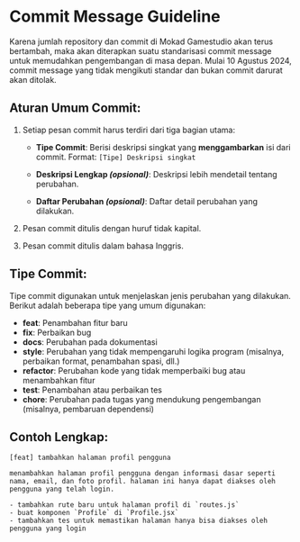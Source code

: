 # Commit Message Guideline

Karena jumlah repository dan commit di Mokad Gamestudio akan terus bertambah, maka akan diterapkan suatu standarisasi commit message untuk memudahkan pengembangan di masa depan. Mulai 10 Agustus 2024, commit message yang tidak mengikuti standar dan bukan commit darurat akan ditolak.

## Aturan Umum Commit:

1. Setiap pesan commit harus terdiri dari tiga bagian utama:
    - **Tipe Commit**: Berisi deskripsi singkat yang **menggambarkan** isi dari commit.
      Format: `[Tipe] Deskripsi singkat`
  
    - **Deskripsi Lengkap *(opsional)***: 
      Deskripsi lebih mendetail tentang perubahan.
  
    - **Daftar Perubahan *(opsional)***: 
      Daftar detail perubahan yang dilakukan.

2. Pesan commit ditulis dengan huruf tidak kapital.

3. Pesan commit ditulis dalam bahasa Inggris.

## Tipe Commit:

Tipe commit digunakan untuk menjelaskan jenis perubahan yang dilakukan. Berikut adalah beberapa tipe yang umum digunakan:

- **feat**: Penambahan fitur baru
- **fix**: Perbaikan bug
- **docs**: Perubahan pada dokumentasi
- **style**: Perubahan yang tidak mempengaruhi logika program (misalnya, perbaikan format, penambahan spasi, dll.)
- **refactor**: Perubahan kode yang tidak memperbaiki bug atau menambahkan fitur
- **test**: Penambahan atau perbaikan tes
- **chore**: Perubahan pada tugas yang mendukung pengembangan (misalnya, pembaruan dependensi)

## Contoh Lengkap:
```
[feat] tambahkan halaman profil pengguna

menambahkan halaman profil pengguna dengan informasi dasar seperti nama, email, dan foto profil. halaman ini hanya dapat diakses oleh pengguna yang telah login.

- tambahkan rute baru untuk halaman profil di `routes.js`
- buat komponen `Profile` di `Profile.jsx`
- tambahkan tes untuk memastikan halaman hanya bisa diakses oleh pengguna yang login
```
